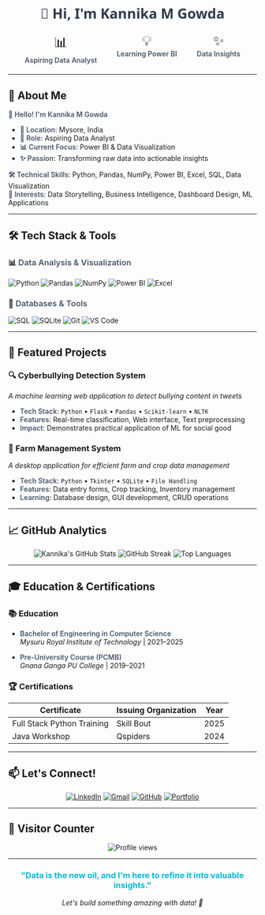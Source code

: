 <div align="center">

<h1 style="animation: pulse 2s infinite;">
  👋 Hi, I'm Kannika M Gowda
</h1>

<div style="display: flex; justify-content: center; gap: 40px; flex-wrap: wrap; margin: 20px 0;">
  <div style="text-align: center;">
    <div style="font-size: 2em; animation: float 3s ease-in-out infinite;">📊</div>
    <strong>Aspiring Data Analyst</strong>
  </div>
  <div style="text-align: center;">
    <div style="font-size: 2em; animation: float 3s ease-in-out infinite 1s;">💡</div>
    <strong>Learning Power BI</strong>
  </div>
  <div style="text-align: center;">
    <div style="font-size: 2em; animation: float 3s ease-in-out infinite 2s;">✨</div>
    <strong>Data Insights</strong>
  </div>
</div>

</div>

---

## 🌿 About Me

**👋 Hello! I'm Kannika M Gowda**

- **📍 Location**: Mysore, India
- **🎯 Role**: Aspiring Data Analyst  
- **📊 Current Focus**: Power BI & Data Visualization
- **✨ Passion**: Transforming raw data into actionable insights

**🛠️ Technical Skills**: Python, Pandas, NumPy, Power BI, Excel, SQL, Data Visualization  
**🎯 Interests**: Data Storytelling, Business Intelligence, Dashboard Design, ML Applications

---

## 🛠️ Tech Stack & Tools

### 📊 **Data Analysis & Visualization**
![Python](https://img.shields.io/badge/Python-3776AB?style=for-the-badge&logo=python&logoColor=white)
![Pandas](https://img.shields.io/badge/Pandas-150458?style=for-the-badge&logo=pandas&logoColor=white)
![NumPy](https://img.shields.io/badge/NumPy-013243?style=for-the-badge&logo=numpy&logoColor=white)
![Power BI](https://img.shields.io/badge/Power_BI-F2C811?style=for-the-badge&logo=powerbi&logoColor=black)
![Excel](https://img.shields.io/badge/Microsoft_Excel-217346?style=for-the-badge&logo=microsoftexcel&logoColor=white)

### 💾 **Databases & Tools**
![SQL](https://img.shields.io/badge/SQL-4479A1?style=for-the-badge&logo=postgresql&logoColor=white)
![SQLite](https://img.shields.io/badge/SQLite-003B57?style=for-the-badge&logo=sqlite&logoColor=white)
![Git](https://img.shields.io/badge/Git-F05032?style=for-the-badge&logo=git&logoColor=white)
![VS Code](https://img.shields.io/badge/VS_Code-007ACC?style=for-the-badge&logo=visualstudiocode&logoColor=white)

---

## 🚀 Featured Projects

### 🔍 Cyberbullying Detection System
*A machine learning web application to detect bullying content in tweets*

- **Tech Stack**: `Python` • `Flask` • `Pandas` • `Scikit-learn` • `NLTK`
- **Features**: Real-time classification, Web interface, Text preprocessing
- **Impact**: Demonstrates practical application of ML for social good

### 🌾 Farm Management System  
*A desktop application for efficient farm and crop data management*

- **Tech Stack**: `Python` • `Tkinter` • `SQLite` • `File Handling`
- **Features**: Data entry forms, Crop tracking, Inventory management
- **Learning**: Database design, GUI development, CRUD operations

---

## 📈 GitHub Analytics

<div align="center">
  
![Kannika's GitHub Stats](https://github-readme-stats.vercel.app/api?username=kannikagowda&show_icons=true&theme=radical&hide_border=true&count_private=true&include_all_commits=true)
![GitHub Streak](https://github-readme-streak-stats.herokuapp.com/?user=kannikagowda&theme=radical&hide_border=true)
![Top Languages](https://github-readme-stats.vercel.app/api/top-langs/?username=kannikagowda&layout=compact&theme=radical&hide_border=true&langs_count=8)

</div>

---

## 🎓 Education & Certifications

### 📚 Education
- **Bachelor of Engineering in Computer Science**  
  *Mysuru Royal Institute of Technology* | 2021–2025

- **Pre-University Course (PCMB)**  
  *Gnana Ganga PU College* | 2019–2021

### 🏆 Certifications
| Certificate | Issuing Organization | Year |
|-------------|---------------------|------|
| Full Stack Python Training | Skill Bout | 2025 |
| Java Workshop | Qspiders | 2024 |

---

## 📫 Let's Connect!

<div align="center">

[![LinkedIn](https://img.shields.io/badge/LinkedIn-Kannika_M_Gowda-0077B5?style=for-the-badge&logo=linkedin&logoColor=white)](https://linkedin.com/in/kannikamgowda)
[![Gmail](https://img.shields.io/badge/Gmail-kannikamgowda6@gmail.com-D14836?style=for-the-badge&logo=gmail&logoColor=white)](mailto:kannikamgowda6@gmail.com)
[![GitHub](https://img.shields.io/badge/GitHub-kannikagowda-181717?style=for-the-badge&logo=github&logoColor=white)](https://github.com/kannikagowda)
[![Portfolio](https://img.shields.io/badge/Portfolio-Coming_Soon-FF7139?style=for-the-badge&logo=google-chrome&logoColor=white)](#)

</div>

---

## 🌟 Visitor Counter

<p align="center">
  <img src="https://komarev.com/ghpvc/?username=kannikagowda&label=Profile+Views&color=blueviolet&style=flat-square" alt="Profile views" />
</p>

---

<h3 align="center" style="color: #00B8D9;">
  "Data is the new oil, and I'm here to refine it into valuable insights." 
</h3>

<p align="center">
  <i>Let's build something amazing with data! 🌟</i>
</p>

<!-- Animation Styles -->
<style>
@keyframes float {
  0%, 100% { 
    transform: translateY(0px); 
  }
  50% { 
    transform: translateY(-10px); 
  }
}

@keyframes pulse {
  0%, 100% { 
    opacity: 1; 
    transform: scale(1);
  }
  50% { 
    opacity: 0.9; 
    transform: scale(1.02);
  }
}

@keyframes bounce {
  0%, 100% { 
    transform: translateY(0); 
  }
  50% { 
    transform: translateY(-10px); 
  }
}

@keyframes fadeIn {
  to { 
    opacity: 1; 
  }
}

.typewriter {
  overflow: hidden;
  border-right: 3px solid #00B8D9;
  white-space: nowrap;
  animation: typing 3.5s steps(40, end), blink-caret 0.75s step-end infinite;
}

@keyframes typing {
  from { 
    width: 0; 
  }
  to { 
    width: 100%; 
  }
}

@keyframes blink-caret {
  from, to { 
    border-color: transparent; 
  }
  50% { 
    border-color: #00B8D9; 
  }
}

/* Apply animations to elements */
h1 {
  color: #2D3748;
  font-family: 'Segoe UI', Tahoma, Geneva, Verdana, sans-serif;
}

strong {
  color: #4A5568;
  font-weight: 600;
}
</style>
